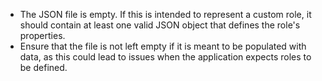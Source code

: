 - The JSON file is empty. If this is intended to represent a custom role, it should contain at least one valid JSON object that defines the role's properties.
- Ensure that the file is not left empty if it is meant to be populated with data, as this could lead to issues when the application expects roles to be defined.